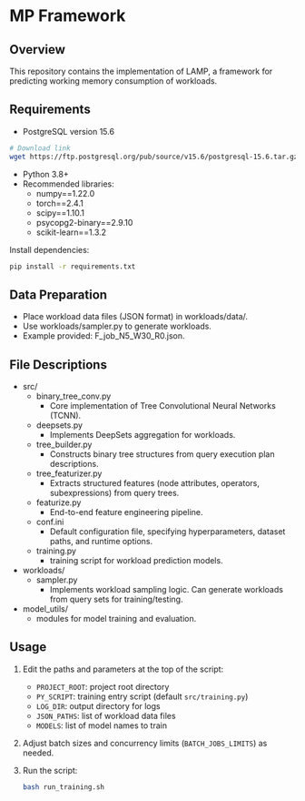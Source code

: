 
# MP Framework
## Overview
This repository contains the implementation of LAMP, a framework for predicting working memory consumption of workloads.


## Requirements
- PostgreSQL version 15.6
```bash
# Download link
wget https://ftp.postgresql.org/pub/source/v15.6/postgresql-15.6.tar.gz
```
- Python 3.8+  
- Recommended libraries:
  - numpy==1.22.0
  - torch==2.4.1
  - scipy==1.10.1
  - psycopg2-binary==2.9.10
  - scikit-learn==1.3.2
  
Install dependencies:
```bash
pip install -r requirements.txt
```

## Data Preparation
  - Place workload data files (JSON format) in workloads/data/.
  - Use workloads/sampler.py to generate workloads.
  - Example provided: F_job_N5_W30_R0.json.

## File Descriptions
  - src/
    - binary_tree_conv.py
      - Core implementation of Tree Convolutional Neural Networks (TCNN). 
    - deepsets.py
      - Implements DeepSets aggregation for workloads.
    - tree_builder.py
      - Constructs binary tree structures from query execution plan descriptions.
    - tree_featurizer.py
      - Extracts structured features (node attributes, operators, subexpressions) from query trees.
    - featurize.py
      - End-to-end feature engineering pipeline.
    - conf.ini
      - Default configuration file, specifying hyperparameters, dataset paths, and runtime options.
    - training.py
      - training script for workload prediction models.
  - workloads/
    - sampler.py
      - Implements workload sampling logic. Can generate workloads from query sets for training/testing.
  - model_utils/
    - modules for model training and evaluation.
## Usage
1. Edit the paths and parameters at the top of the script:
   - `PROJECT_ROOT`: project root directory
   - `PY_SCRIPT`: training entry script (default `src/training.py`)
   - `LOG_DIR`: output directory for logs
   - `JSON_PATHS`: list of workload data files
   - `MODELS`: list of model names to train

2. Adjust batch sizes and concurrency limits (`BATCH_JOBS_LIMITS`) as needed.

3. Run the script:
   ```bash
   bash run_training.sh

